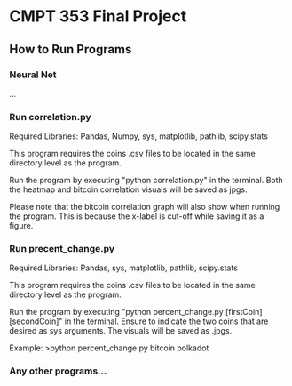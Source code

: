 # CMPT 353 Final Project

## How to Run Programs

### Neural Net
...

### Run correlation.py
Required Libraries: Pandas, Numpy, sys, matplotlib, pathlib, scipy.stats

This program requires the coins .csv files to be located in the same directory level as the program.

Run the program by executing "python correlation.py" in the terminal.
Both the heatmap and bitcoin correlation visuals will be saved as jpgs.

Please note that the bitcoin correlation graph will also show when running the program. This is because the x-label is cut-off while saving it as a figure.

### Run precent_change.py
Required Libraries: Pandas, sys, matplotlib, pathlib, scipy.stats

This program requires the coins .csv files to be located in the same directory level as the program.

Run the program by executing "python percent_change.py [firstCoin] [secondCoin]" in the terminal. Ensure to indicate the two coins that are desired as sys arguments. The visuals will be saved as .jpgs.

Example: >python percent_change.py bitcoin polkadot

### Any other programs...
